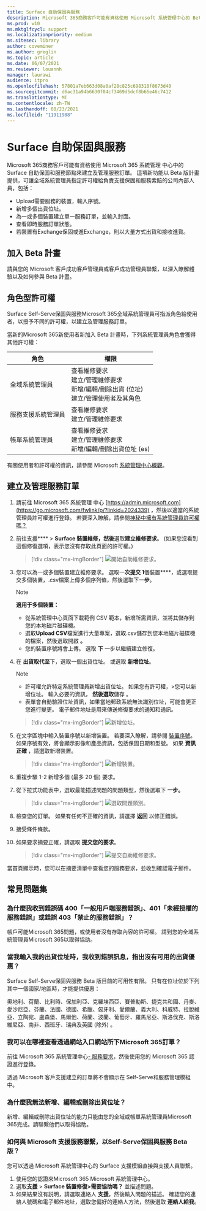 ```yaml
---
title: Surface 自助保固與服務
description: Microsoft 365商務客戶可能有資格使用 Microsoft 系統管理中心的 Beta Surface 自我服務保固和服務節點來建立及管理服務訂單。
ms.prod: w10
ms.mktglfcycl: support
ms.localizationpriority: medium
ms.sitesec: library
author: coveminer
ms.author: greglin
ms.topic: article
ms.date: 06/07/2021
ms.reviewer: louannh
manager: laurawi
audience: itpro
ms.openlocfilehash: 57801a7eb663d08a0af28c825c698318f8673d40
ms.sourcegitcommit: d6ac31a94b6630f04cf3469d5dcf8b66e46c7412
ms.translationtype: MT
ms.contentlocale: zh-TW
ms.lasthandoff: 08/23/2021
ms.locfileid: "11911988"
---
```

# <a name="surface-self-serve-warranty-and-service"></a>Surface 自助保固與服務

Microsoft 365商務客戶可能有資格使用 Microsoft 365 系統管理 中心中的 Surface 自助保固和服務節點來建立及管理服務訂單。 這項新功能以 Beta 版計畫提供，可讓全域系統管理員指定許可權給負責支援保固和服務索賠的公司內部人員，包括：

- Upload需要服務的裝置，輸入序號。
- 新增多個出貨位址。
- 為一或多個裝置建立單一服務訂單，並輸入封面。
- 查看即時服務訂單狀態。
- 若裝置有Exchange保固或進Exchange，則以大量方式出貨和接收進貨。

## <a name="join-beta-program"></a>加入 Beta 計畫

請與您的 Microsoft 客戶成功客戶管理員或客戶成功管理員聯繫，以深入瞭解體驗以及如何參與 Beta 計畫。

## <a name="role-based-permissions"></a>角色型許可權

Surface Self-Serve保固與服務Microsoft 365全域系統管理員可指派角色給使用者，以授予不同的許可權，以建立及管理服務訂單。

當新的Microsoft 365新使用者新加入 Beta 計畫時，下列系統管理員角色會獲得其他許可權：

| 角色                  | 權限                                                                                                                         |
| --------------------- | ----------------------------------------------------------------------------------------------------------------------------------- |
| 全域系統管理員          | 查看維修要求<br>建立/管理維修要求<br>新增/編輯/刪除出貨 (位址) <br>建立/管理使用者及其角色 |
| 服務支援系統管理員 | 查看維修要求<br>建立/管理維修要求                                                                               |
| 帳單系統管理員         | 查看維修要求<br>建立/管理維修要求<br>新增/編輯/刪除出貨位址 (es)                                         |

有關使用者和許可權的資訊，請參閱 Microsoft [系統管理中心概觀](/microsoft-365/admin/admin-overview/about-the-admin-center)。

## <a name="create-and-manage-a-service-order"></a>建立及管理服務訂單

1. 請前往 Microsoft 365 系統管理 中心 [https://admin.microsoft.com](https://go.microsoft.com/fwlink/p/?linkid=2024339) ，然後以適當的系統管理員許可權進行登錄。 若要深入瞭解，請參閱[神秘中擁有系統管理員許可權嗎？](/microsoft-365/business-video/admin-center-overview#who-has-admin-permissions-in-my-business)
2. 前往支援****  >  **Surface 裝置維修，然後**選取**建立維修要求**。  (如果您沒看到這個修復選項，表示您沒有存取此頁面的許可權。) 

    > [!div class="mx-imgBorder"]
    > ![開始自助維修要求。](images/self-serve-fig1.png)

3. 您可以為一或多個裝置建立維修要求。 選取一**次提交 1**個裝置****，或選取提交多個裝置，.csv檔案上傳多個序列值，然後選取下一**步**。

    > [!NOTE]
    > **適用于多個裝置：**
    >
    > - 從系統管理中心頁面下載範例 CSV 範本，新增所需資訊，並將其儲存到您的本地磁片磁碟機。
    > - 選取**Upload CSV**檔案進行大量專案，選取.csv儲存到您本地磁片磁碟機的檔案，然後選取開啟 **。**
    > - 您的裝置序號將會上傳。 選取 **下** 一步以繼續建立修復。

4. 在 **出貨取代至**下，選取一個出貨位址。 或選取  **新增位址**。

    > [!NOTE]
    >
    > - 許可權允許特定系統管理員新增出貨位址。 如果您有許可權，>您可以新增位址。 輸入必要的資訊，  **然後選取**儲存 。
    > - 表單會自動驗證位址資訊，如果當地郵政系統無法識別位址，可能會更正您進行變更。 電子郵件地址是用來傳送修復要求的通知和通訊。

    > [!div class="mx-imgBorder"]
    > ![新增位址。](images/self-serve-fig2a.png)

5. 在文字區塊中輸入裝置序號以新增裝置。 若要深入瞭解，請參閱 [裝置序號](https://support.microsoft.com/help/4036293/surface-find-the-serial-number-on-surface)。 如果序號有效，將會顯示影像和產品資訊，包括保固日期和型號。 如果 **資訊正確** ，請選取新增裝置。

    > [!div class="mx-imgBorder"]
    > ![新增裝置。](images/self-serve-fig2.png)

6. 重複步驟 1-2 新增多個 (最多 20 個) 要求。
7. 從下拉式功能表中，選取最能描述問題的問題類型，然後選取下 **一步。**

    > [!div class="mx-imgBorder"]
    > ![選取問題類別。](images/self-serve-fig3.png)

8. 檢查您的訂單。 如果有任何不正確的資訊，請選擇 **返回** 以修正錯誤。
9. 接受條件條款。
10. 如果要求摘要正確，請選取 **提交您的要求**。

    > [!div class="mx-imgBorder"]
    > ![提交自助維修要求。](images/self-serve-fig4.png)

當首頁顯示時，您可以在摘要清單中查看您的服務要求，並收到確認電子郵件。

## <a name="frequently-asked-questions"></a>常見問題集

### <a name="why-am-i-getting-error-code-400-generic-client-service-error-401-unauthorized-service-error-or-error-403-forbidden-service-error"></a>為什麼我收到錯誤碼 400「一般用戶端服務錯誤」、401「未經授權的服務錯誤」或錯誤 403「禁止的服務錯誤」？

帳戶可能Microsoft 365問題，或使用者沒有存取內容的許可權。 請到您的全域系統管理員Microsoft 365以取得協助。

### <a name="when-i-enter-my-shipping-address-and-i-get-an-error-message-that-no-shipping-offers-are-available"></a>當我輸入我的出貨位址時，我收到錯誤訊息，指出沒有可用的出貨優惠？

Surface Self-Serve保固與服務 Beta 版目前的可用性有限。 只有在位址位於下列其中一個國家/地區時，才能提供優惠：

奧地利、荷蘭、比利時、保加利亞、克羅埃西亞、賽普勒斯、捷克共和國、丹麥、愛沙尼亞、芬蘭、法國、德國、希臘、匈牙利、愛爾蘭、義大利、科威特、拉脫維亞、立陶宛、盧森堡、馬爾他、荷蘭、波蘭、葡萄牙、羅馬尼亞、斯洛伐克、斯洛維尼亞、南非、西班牙、瑞典及英國 (除外) 。

### <a name="where-can-i-see-orders-that-i-have-placed-through-the-microsoft-365-portal"></a>我可以在哪裡查看透過網站入口網站所下Microsoft 365訂單？

前往 Microsoft 365 系統管理中心[- 服務要求](https://admin.microsoft.com/Adminportal/Home?source=applauncher#/support/devicerepairs)，然後使用您的 Microsoft 365 認證進行登錄。

透過 Microsoft 客戶支援建立的訂單將不會顯示在 Self-Serve和服務管理模組中。

### <a name="why-am-i-unable-to-add-edit-or-delete-a-shipping-address"></a>為什麼我無法新增、編輯或刪除出貨位址？

新增、編輯或刪除出貨位址的能力只能由您的全域或帳單系統管理員Microsoft 365完成。請聯繫他們以取得協助。  

### <a name="how-can-i-contact-microsoft-support-for-the-surface-self-serve-warranty-and-service-beta"></a>如何與 Microsoft 支援服務聯繫，以Self-Serve保固與服務 Beta 版？

您可以透過 Microsoft 系統管理中心的 Surface 支援模組直接與支援人員聯繫。

1. 使用您的認證來Microsoft 365 Microsoft 系統管理中心。
2. 選取**支援**  >  **Surface 裝置修復>需要協助嗎？** 並描述問題。
3. 如果結果沒有説明，請選取連絡人 **支援**，然後輸入問題的描述。 確認您的連絡人號碼和電子郵件地址，選取您偏好的連絡人方法，然後選取 **連絡人給我**。
